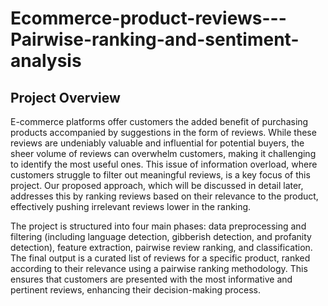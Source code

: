 # Ecommerce-product-reviews---Pairwise-ranking-and-sentiment-analysis

## Project Overview 
E-commerce platforms offer customers the added benefit of purchasing products accompanied by suggestions in the form of reviews. While these reviews are undeniably valuable and influential for potential buyers, the sheer volume of reviews can overwhelm customers, making it challenging to identify the most useful ones. This issue of information overload, where customers struggle to filter out meaningful reviews, is a key focus of this project. Our proposed approach, which will be discussed in detail later, addresses this by ranking reviews based on their relevance to the product, effectively pushing irrelevant reviews lower in the ranking.

The project is structured into four main phases: data preprocessing and filtering (including language detection, gibberish detection, and profanity detection), feature extraction, pairwise review ranking, and classification. The final output is a curated list of reviews for a specific product, ranked according to their relevance using a pairwise ranking methodology. This ensures that customers are presented with the most informative and pertinent reviews, enhancing their decision-making process.
